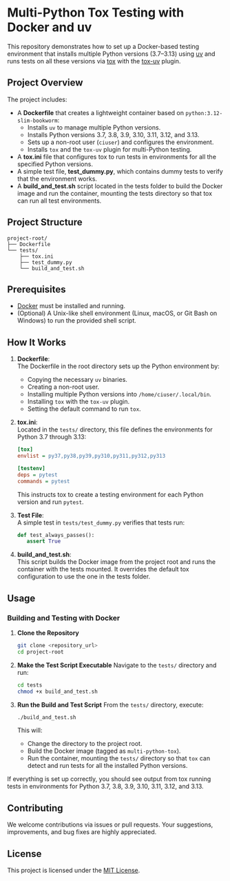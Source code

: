 # Multi-Python Tox Testing with Docker and uv

This repository demonstrates how to set up a Docker-based testing environment that installs multiple Python versions
(3.7–3.13) using [uv](https://github.com/astral-sh/uv) and runs tests on all these versions via
[tox](https://tox.readthedocs.io/) with the [tox-uv](https://github.com/astral-sh/uv) plugin.

## Project Overview

The project includes:

- A **Dockerfile** that creates a lightweight container based on `python:3.12-slim-bookworm`:
  - Installs `uv` to manage multiple Python versions.
  - Installs Python versions 3.7, 3.8, 3.9, 3.10, 3.11, 3.12, and 3.13.
  - Sets up a non-root user (`ciuser`) and configures the environment.
  - Installs `tox` and the `tox-uv` plugin for multi-Python testing.
- A **tox.ini** file that configures tox to run tests in environments for all the specified Python versions.
- A simple test file, **test_dummy.py**, which contains dummy tests to verify that the environment works.
- A **build_and_test.sh** script located in the tests folder to build the Docker image and run the container, mounting
the tests directory so that tox can run all test environments.

## Project Structure

```plaintext
project-root/
├── Dockerfile
└── tests/
    ├── tox.ini
    ├── test_dummy.py
    └── build_and_test.sh
```

## Prerequisites

- [Docker](https://docs.docker.com/get-docker/) must be installed and running.
- (Optional) A Unix-like shell environment (Linux, macOS, or Git Bash on Windows) to run the provided shell script.

## How It Works

1. **Dockerfile**:  
   The Dockerfile in the root directory sets up the Python environment by:
   - Copying the necessary `uv` binaries.
   - Creating a non-root user.
   - Installing multiple Python versions into `/home/ciuser/.local/bin`.
   - Installing `tox` with the `tox-uv` plugin.
   - Setting the default command to run `tox`.

2. **tox.ini**:  
   Located in the `tests/` directory, this file defines the environments for Python 3.7 through 3.13:

    ```ini
    [tox]
    envlist = py37,py38,py39,py310,py311,py312,py313

    [testenv]
    deps = pytest
    commands = pytest
    ```

   This instructs tox to create a testing environment for each Python version and run `pytest`.

3. **Test File**:  
   A simple test in `tests/test_dummy.py` verifies that tests run:

    ```python
   def test_always_passes():
       assert True
   ```

4. **build_and_test.sh**:  
   This script builds the Docker image from the project root and runs the container with the tests mounted. It overrides
   the default tox configuration to use the one in the tests folder.

## Usage

### Building and Testing with Docker

1. **Clone the Repository**

   ```bash
   git clone <repository_url>
   cd project-root
   ```

2. **Make the Test Script Executable**
   Navigate to the `tests/` directory and run:

   ```bash
   cd tests
   chmod +x build_and_test.sh
   ```

3. **Run the Build and Test Script**
   From the `tests/` directory, execute:

   ```bash
   ./build_and_test.sh
   ```

   This will:
   - Change the directory to the project root.
   - Build the Docker image (tagged as `multi-python-tox`).
   - Run the container, mounting the `tests/` directory so that `tox` can detect and run tests for all the installed Python versions.

If everything is set up correctly, you should see output from tox running tests in environments for Python 3.7, 3.8, 3.9, 3.10, 3.11, 3.12, and 3.13.

## Contributing

We welcome contributions via issues or pull requests. Your suggestions, improvements, and bug fixes are highly appreciated.

## License

This project is licensed under the [MIT License](LICENSE).
